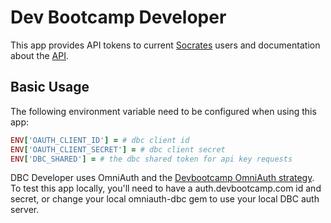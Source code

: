 # Dev Bootcamp Developer
This app provides API tokens to current [Socrates](http://socrates.devbootcamp.com/login) users and documentation about the [API](https://github.com/Devbootcamp/api).
## Basic Usage
The following environment variable need to be configured when using this app:
```ruby
ENV['OAUTH_CLIENT_ID'] = # dbc client id
ENV['OAUTH_CLIENT_SECRET'] = # dbc client secret
ENV['DBC_SHARED'] = # the dbc shared token for api key requests
```
DBC Developer uses OmniAuth and the [Devbootcamp OmniAuth strategy](https://github.com/Devbootcamp/omniauth-dbc).
To test this app locally, you'll need to have a auth.devbootcamp.com id and secret, or change your local omniauth-dbc gem to use your local DBC auth server.

